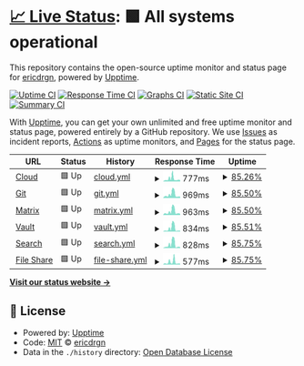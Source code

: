 # [📈 Live Status](https://status.drgn.xyz): <!--live status--> **🟩 All systems operational**

This repository contains the open-source uptime monitor and status page for [ericdrgn](https://status.drgn.xyz), powered by [Upptime](https://github.com/upptime/upptime).

[![Uptime CI](https://github.com/ericdrgn/drgnstats/workflows/Uptime%20CI/badge.svg)](https://github.com/ericdrgn/drgnstatus/actions?query=workflow%3A%22Uptime+CI%22)
[![Response Time CI](https://github.com/ericdrgn/drgnstats/workflows/Response%20Time%20CI/badge.svg)](https://github.com/ericdrgn/drgnstatus/actions?query=workflow%3A%22Response+Time+CI%22)
[![Graphs CI](https://github.com/ericdrgn/drgnstats/workflows/Graphs%20CI/badge.svg)](https://github.com/ericdrgn/drgnstatus/actions?query=workflow%3A%22Graphs+CI%22)
[![Static Site CI](https://github.com/ericdrgn/drgnstats/workflows/Static%20Site%20CI/badge.svg)](https://github.com/ericdrgn/drgnstatus/actions?query=workflow%3A%22Static+Site+CI%22)
[![Summary CI](https://github.com/ericdrgn/drgnstats/workflows/Summary%20CI/badge.svg)](https://github.com/ericdrgn/drgnstatus/actions?query=workflow%3A%22Summary+CI%22)

With [Upptime](https://upptime.js.org), you can get your own unlimited and free uptime monitor and status page, powered entirely by a GitHub repository. We use [Issues](https://github.com/ericdrgn/drgnstats/issues) as incident reports, [Actions](https://github.com/ericdrgn/drgnstats/actions) as uptime monitors, and [Pages](https://status.drgn.xyz) for the status page.

<!--start: status pages-->
<!-- This summary is generated by Upptime (https://github.com/upptime/upptime) -->
<!-- Do not edit this manually, your changes will be overwritten -->
<!-- prettier-ignore -->
| URL | Status | History | Response Time | Uptime |
| --- | ------ | ------- | ------------- | ------ |
| <img alt="" src="https://res.cloudinary.com/drgn/image/upload/v1617220764/favicon_n61otn.png" height="13"> [Cloud](https://cloud.drgn.xyz) | 🟩 Up | [cloud.yml](https://github.com/ericdrgn/drgn.status/commits/HEAD/history/cloud.yml) | <details><summary><img alt="Response time graph" src="./graphs/cloud/response-time-week.png" height="20"> 777ms</summary><br><a href="https://status.drgn.xyz/history/cloud"><img alt="Response time 570" src="https://img.shields.io/endpoint?url=https%3A%2F%2Fraw.githubusercontent.com%2Fericdrgn%2Fdrgn.status%2FHEAD%2Fapi%2Fcloud%2Fresponse-time.json"></a><br><a href="https://status.drgn.xyz/history/cloud"><img alt="24-hour response time 435" src="https://img.shields.io/endpoint?url=https%3A%2F%2Fraw.githubusercontent.com%2Fericdrgn%2Fdrgn.status%2FHEAD%2Fapi%2Fcloud%2Fresponse-time-day.json"></a><br><a href="https://status.drgn.xyz/history/cloud"><img alt="7-day response time 777" src="https://img.shields.io/endpoint?url=https%3A%2F%2Fraw.githubusercontent.com%2Fericdrgn%2Fdrgn.status%2FHEAD%2Fapi%2Fcloud%2Fresponse-time-week.json"></a><br><a href="https://status.drgn.xyz/history/cloud"><img alt="30-day response time 546" src="https://img.shields.io/endpoint?url=https%3A%2F%2Fraw.githubusercontent.com%2Fericdrgn%2Fdrgn.status%2FHEAD%2Fapi%2Fcloud%2Fresponse-time-month.json"></a><br><a href="https://status.drgn.xyz/history/cloud"><img alt="1-year response time 627" src="https://img.shields.io/endpoint?url=https%3A%2F%2Fraw.githubusercontent.com%2Fericdrgn%2Fdrgn.status%2FHEAD%2Fapi%2Fcloud%2Fresponse-time-year.json"></a></details> | <details><summary><a href="https://status.drgn.xyz/history/cloud">85.26%</a></summary><a href="https://status.drgn.xyz/history/cloud"><img alt="All-time uptime 99.24%" src="https://img.shields.io/endpoint?url=https%3A%2F%2Fraw.githubusercontent.com%2Fericdrgn%2Fdrgn.status%2FHEAD%2Fapi%2Fcloud%2Fuptime.json"></a><br><a href="https://status.drgn.xyz/history/cloud"><img alt="24-hour uptime 100.00%" src="https://img.shields.io/endpoint?url=https%3A%2F%2Fraw.githubusercontent.com%2Fericdrgn%2Fdrgn.status%2FHEAD%2Fapi%2Fcloud%2Fuptime-day.json"></a><br><a href="https://status.drgn.xyz/history/cloud"><img alt="7-day uptime 85.26%" src="https://img.shields.io/endpoint?url=https%3A%2F%2Fraw.githubusercontent.com%2Fericdrgn%2Fdrgn.status%2FHEAD%2Fapi%2Fcloud%2Fuptime-week.json"></a><br><a href="https://status.drgn.xyz/history/cloud"><img alt="30-day uptime 96.38%" src="https://img.shields.io/endpoint?url=https%3A%2F%2Fraw.githubusercontent.com%2Fericdrgn%2Fdrgn.status%2FHEAD%2Fapi%2Fcloud%2Fuptime-month.json"></a><br><a href="https://status.drgn.xyz/history/cloud"><img alt="1-year uptime 99.13%" src="https://img.shields.io/endpoint?url=https%3A%2F%2Fraw.githubusercontent.com%2Fericdrgn%2Fdrgn.status%2FHEAD%2Fapi%2Fcloud%2Fuptime-year.json"></a></details>
| <img alt="" src="https://res.cloudinary.com/drgn/image/upload/v1617220764/favicon_n61otn.png" height="13"> [Git](https://git.drgn.xyz) | 🟩 Up | [git.yml](https://github.com/ericdrgn/drgn.status/commits/HEAD/history/git.yml) | <details><summary><img alt="Response time graph" src="./graphs/git/response-time-week.png" height="20"> 969ms</summary><br><a href="https://status.drgn.xyz/history/git"><img alt="Response time 492" src="https://img.shields.io/endpoint?url=https%3A%2F%2Fraw.githubusercontent.com%2Fericdrgn%2Fdrgn.status%2FHEAD%2Fapi%2Fgit%2Fresponse-time.json"></a><br><a href="https://status.drgn.xyz/history/git"><img alt="24-hour response time 409" src="https://img.shields.io/endpoint?url=https%3A%2F%2Fraw.githubusercontent.com%2Fericdrgn%2Fdrgn.status%2FHEAD%2Fapi%2Fgit%2Fresponse-time-day.json"></a><br><a href="https://status.drgn.xyz/history/git"><img alt="7-day response time 969" src="https://img.shields.io/endpoint?url=https%3A%2F%2Fraw.githubusercontent.com%2Fericdrgn%2Fdrgn.status%2FHEAD%2Fapi%2Fgit%2Fresponse-time-week.json"></a><br><a href="https://status.drgn.xyz/history/git"><img alt="30-day response time 602" src="https://img.shields.io/endpoint?url=https%3A%2F%2Fraw.githubusercontent.com%2Fericdrgn%2Fdrgn.status%2FHEAD%2Fapi%2Fgit%2Fresponse-time-month.json"></a><br><a href="https://status.drgn.xyz/history/git"><img alt="1-year response time 500" src="https://img.shields.io/endpoint?url=https%3A%2F%2Fraw.githubusercontent.com%2Fericdrgn%2Fdrgn.status%2FHEAD%2Fapi%2Fgit%2Fresponse-time-year.json"></a></details> | <details><summary><a href="https://status.drgn.xyz/history/git">85.50%</a></summary><a href="https://status.drgn.xyz/history/git"><img alt="All-time uptime 90.98%" src="https://img.shields.io/endpoint?url=https%3A%2F%2Fraw.githubusercontent.com%2Fericdrgn%2Fdrgn.status%2FHEAD%2Fapi%2Fgit%2Fuptime.json"></a><br><a href="https://status.drgn.xyz/history/git"><img alt="24-hour uptime 100.00%" src="https://img.shields.io/endpoint?url=https%3A%2F%2Fraw.githubusercontent.com%2Fericdrgn%2Fdrgn.status%2FHEAD%2Fapi%2Fgit%2Fuptime-day.json"></a><br><a href="https://status.drgn.xyz/history/git"><img alt="7-day uptime 85.50%" src="https://img.shields.io/endpoint?url=https%3A%2F%2Fraw.githubusercontent.com%2Fericdrgn%2Fdrgn.status%2FHEAD%2Fapi%2Fgit%2Fuptime-week.json"></a><br><a href="https://status.drgn.xyz/history/git"><img alt="30-day uptime 96.44%" src="https://img.shields.io/endpoint?url=https%3A%2F%2Fraw.githubusercontent.com%2Fericdrgn%2Fdrgn.status%2FHEAD%2Fapi%2Fgit%2Fuptime-month.json"></a><br><a href="https://status.drgn.xyz/history/git"><img alt="1-year uptime 86.26%" src="https://img.shields.io/endpoint?url=https%3A%2F%2Fraw.githubusercontent.com%2Fericdrgn%2Fdrgn.status%2FHEAD%2Fapi%2Fgit%2Fuptime-year.json"></a></details>
| <img alt="" src="https://res.cloudinary.com/drgn/image/upload/v1617220764/favicon_n61otn.png" height="13"> [Matrix](https://matrix.drgn.im) | 🟩 Up | [matrix.yml](https://github.com/ericdrgn/drgn.status/commits/HEAD/history/matrix.yml) | <details><summary><img alt="Response time graph" src="./graphs/matrix/response-time-week.png" height="20"> 963ms</summary><br><a href="https://status.drgn.xyz/history/matrix"><img alt="Response time 642" src="https://img.shields.io/endpoint?url=https%3A%2F%2Fraw.githubusercontent.com%2Fericdrgn%2Fdrgn.status%2FHEAD%2Fapi%2Fmatrix%2Fresponse-time.json"></a><br><a href="https://status.drgn.xyz/history/matrix"><img alt="24-hour response time 506" src="https://img.shields.io/endpoint?url=https%3A%2F%2Fraw.githubusercontent.com%2Fericdrgn%2Fdrgn.status%2FHEAD%2Fapi%2Fmatrix%2Fresponse-time-day.json"></a><br><a href="https://status.drgn.xyz/history/matrix"><img alt="7-day response time 963" src="https://img.shields.io/endpoint?url=https%3A%2F%2Fraw.githubusercontent.com%2Fericdrgn%2Fdrgn.status%2FHEAD%2Fapi%2Fmatrix%2Fresponse-time-week.json"></a><br><a href="https://status.drgn.xyz/history/matrix"><img alt="30-day response time 648" src="https://img.shields.io/endpoint?url=https%3A%2F%2Fraw.githubusercontent.com%2Fericdrgn%2Fdrgn.status%2FHEAD%2Fapi%2Fmatrix%2Fresponse-time-month.json"></a><br><a href="https://status.drgn.xyz/history/matrix"><img alt="1-year response time 671" src="https://img.shields.io/endpoint?url=https%3A%2F%2Fraw.githubusercontent.com%2Fericdrgn%2Fdrgn.status%2FHEAD%2Fapi%2Fmatrix%2Fresponse-time-year.json"></a></details> | <details><summary><a href="https://status.drgn.xyz/history/matrix">85.50%</a></summary><a href="https://status.drgn.xyz/history/matrix"><img alt="All-time uptime 99.41%" src="https://img.shields.io/endpoint?url=https%3A%2F%2Fraw.githubusercontent.com%2Fericdrgn%2Fdrgn.status%2FHEAD%2Fapi%2Fmatrix%2Fuptime.json"></a><br><a href="https://status.drgn.xyz/history/matrix"><img alt="24-hour uptime 100.00%" src="https://img.shields.io/endpoint?url=https%3A%2F%2Fraw.githubusercontent.com%2Fericdrgn%2Fdrgn.status%2FHEAD%2Fapi%2Fmatrix%2Fuptime-day.json"></a><br><a href="https://status.drgn.xyz/history/matrix"><img alt="7-day uptime 85.50%" src="https://img.shields.io/endpoint?url=https%3A%2F%2Fraw.githubusercontent.com%2Fericdrgn%2Fdrgn.status%2FHEAD%2Fapi%2Fmatrix%2Fuptime-week.json"></a><br><a href="https://status.drgn.xyz/history/matrix"><img alt="30-day uptime 96.44%" src="https://img.shields.io/endpoint?url=https%3A%2F%2Fraw.githubusercontent.com%2Fericdrgn%2Fdrgn.status%2FHEAD%2Fapi%2Fmatrix%2Fuptime-month.json"></a><br><a href="https://status.drgn.xyz/history/matrix"><img alt="1-year uptime 99.13%" src="https://img.shields.io/endpoint?url=https%3A%2F%2Fraw.githubusercontent.com%2Fericdrgn%2Fdrgn.status%2FHEAD%2Fapi%2Fmatrix%2Fuptime-year.json"></a></details>
| <img alt="" src="https://res.cloudinary.com/drgn/image/upload/v1617220764/favicon_n61otn.png" height="13"> [Vault](https://vault.drgn.xyz) | 🟩 Up | [vault.yml](https://github.com/ericdrgn/drgn.status/commits/HEAD/history/vault.yml) | <details><summary><img alt="Response time graph" src="./graphs/vault/response-time-week.png" height="20"> 834ms</summary><br><a href="https://status.drgn.xyz/history/vault"><img alt="Response time 374" src="https://img.shields.io/endpoint?url=https%3A%2F%2Fraw.githubusercontent.com%2Fericdrgn%2Fdrgn.status%2FHEAD%2Fapi%2Fvault%2Fresponse-time.json"></a><br><a href="https://status.drgn.xyz/history/vault"><img alt="24-hour response time 265" src="https://img.shields.io/endpoint?url=https%3A%2F%2Fraw.githubusercontent.com%2Fericdrgn%2Fdrgn.status%2FHEAD%2Fapi%2Fvault%2Fresponse-time-day.json"></a><br><a href="https://status.drgn.xyz/history/vault"><img alt="7-day response time 834" src="https://img.shields.io/endpoint?url=https%3A%2F%2Fraw.githubusercontent.com%2Fericdrgn%2Fdrgn.status%2FHEAD%2Fapi%2Fvault%2Fresponse-time-week.json"></a><br><a href="https://status.drgn.xyz/history/vault"><img alt="30-day response time 462" src="https://img.shields.io/endpoint?url=https%3A%2F%2Fraw.githubusercontent.com%2Fericdrgn%2Fdrgn.status%2FHEAD%2Fapi%2Fvault%2Fresponse-time-month.json"></a><br><a href="https://status.drgn.xyz/history/vault"><img alt="1-year response time 427" src="https://img.shields.io/endpoint?url=https%3A%2F%2Fraw.githubusercontent.com%2Fericdrgn%2Fdrgn.status%2FHEAD%2Fapi%2Fvault%2Fresponse-time-year.json"></a></details> | <details><summary><a href="https://status.drgn.xyz/history/vault">85.51%</a></summary><a href="https://status.drgn.xyz/history/vault"><img alt="All-time uptime 99.42%" src="https://img.shields.io/endpoint?url=https%3A%2F%2Fraw.githubusercontent.com%2Fericdrgn%2Fdrgn.status%2FHEAD%2Fapi%2Fvault%2Fuptime.json"></a><br><a href="https://status.drgn.xyz/history/vault"><img alt="24-hour uptime 100.00%" src="https://img.shields.io/endpoint?url=https%3A%2F%2Fraw.githubusercontent.com%2Fericdrgn%2Fdrgn.status%2FHEAD%2Fapi%2Fvault%2Fuptime-day.json"></a><br><a href="https://status.drgn.xyz/history/vault"><img alt="7-day uptime 85.51%" src="https://img.shields.io/endpoint?url=https%3A%2F%2Fraw.githubusercontent.com%2Fericdrgn%2Fdrgn.status%2FHEAD%2Fapi%2Fvault%2Fuptime-week.json"></a><br><a href="https://status.drgn.xyz/history/vault"><img alt="30-day uptime 96.44%" src="https://img.shields.io/endpoint?url=https%3A%2F%2Fraw.githubusercontent.com%2Fericdrgn%2Fdrgn.status%2FHEAD%2Fapi%2Fvault%2Fuptime-month.json"></a><br><a href="https://status.drgn.xyz/history/vault"><img alt="1-year uptime 99.14%" src="https://img.shields.io/endpoint?url=https%3A%2F%2Fraw.githubusercontent.com%2Fericdrgn%2Fdrgn.status%2FHEAD%2Fapi%2Fvault%2Fuptime-year.json"></a></details>
| <img alt="" src="https://res.cloudinary.com/drgn/image/upload/v1617220764/favicon_n61otn.png" height="13"> [Search](https://search.drgn.xyz) | 🟩 Up | [search.yml](https://github.com/ericdrgn/drgn.status/commits/HEAD/history/search.yml) | <details><summary><img alt="Response time graph" src="./graphs/search/response-time-week.png" height="20"> 828ms</summary><br><a href="https://status.drgn.xyz/history/search"><img alt="Response time 353" src="https://img.shields.io/endpoint?url=https%3A%2F%2Fraw.githubusercontent.com%2Fericdrgn%2Fdrgn.status%2FHEAD%2Fapi%2Fsearch%2Fresponse-time.json"></a><br><a href="https://status.drgn.xyz/history/search"><img alt="24-hour response time 211" src="https://img.shields.io/endpoint?url=https%3A%2F%2Fraw.githubusercontent.com%2Fericdrgn%2Fdrgn.status%2FHEAD%2Fapi%2Fsearch%2Fresponse-time-day.json"></a><br><a href="https://status.drgn.xyz/history/search"><img alt="7-day response time 828" src="https://img.shields.io/endpoint?url=https%3A%2F%2Fraw.githubusercontent.com%2Fericdrgn%2Fdrgn.status%2FHEAD%2Fapi%2Fsearch%2Fresponse-time-week.json"></a><br><a href="https://status.drgn.xyz/history/search"><img alt="30-day response time 465" src="https://img.shields.io/endpoint?url=https%3A%2F%2Fraw.githubusercontent.com%2Fericdrgn%2Fdrgn.status%2FHEAD%2Fapi%2Fsearch%2Fresponse-time-month.json"></a><br><a href="https://status.drgn.xyz/history/search"><img alt="1-year response time 400" src="https://img.shields.io/endpoint?url=https%3A%2F%2Fraw.githubusercontent.com%2Fericdrgn%2Fdrgn.status%2FHEAD%2Fapi%2Fsearch%2Fresponse-time-year.json"></a></details> | <details><summary><a href="https://status.drgn.xyz/history/search">85.75%</a></summary><a href="https://status.drgn.xyz/history/search"><img alt="All-time uptime 99.42%" src="https://img.shields.io/endpoint?url=https%3A%2F%2Fraw.githubusercontent.com%2Fericdrgn%2Fdrgn.status%2FHEAD%2Fapi%2Fsearch%2Fuptime.json"></a><br><a href="https://status.drgn.xyz/history/search"><img alt="24-hour uptime 100.00%" src="https://img.shields.io/endpoint?url=https%3A%2F%2Fraw.githubusercontent.com%2Fericdrgn%2Fdrgn.status%2FHEAD%2Fapi%2Fsearch%2Fuptime-day.json"></a><br><a href="https://status.drgn.xyz/history/search"><img alt="7-day uptime 85.75%" src="https://img.shields.io/endpoint?url=https%3A%2F%2Fraw.githubusercontent.com%2Fericdrgn%2Fdrgn.status%2FHEAD%2Fapi%2Fsearch%2Fuptime-week.json"></a><br><a href="https://status.drgn.xyz/history/search"><img alt="30-day uptime 96.50%" src="https://img.shields.io/endpoint?url=https%3A%2F%2Fraw.githubusercontent.com%2Fericdrgn%2Fdrgn.status%2FHEAD%2Fapi%2Fsearch%2Fuptime-month.json"></a><br><a href="https://status.drgn.xyz/history/search"><img alt="1-year uptime 99.14%" src="https://img.shields.io/endpoint?url=https%3A%2F%2Fraw.githubusercontent.com%2Fericdrgn%2Fdrgn.status%2FHEAD%2Fapi%2Fsearch%2Fuptime-year.json"></a></details>
| <img alt="" src="https://res.cloudinary.com/drgn/image/upload/v1617220764/favicon_n61otn.png" height="13"> [File Share](https://share.drgn.xyz) | 🟩 Up | [file-share.yml](https://github.com/ericdrgn/drgn.status/commits/HEAD/history/file-share.yml) | <details><summary><img alt="Response time graph" src="./graphs/file-share/response-time-week.png" height="20"> 577ms</summary><br><a href="https://status.drgn.xyz/history/file-share"><img alt="Response time 306" src="https://img.shields.io/endpoint?url=https%3A%2F%2Fraw.githubusercontent.com%2Fericdrgn%2Fdrgn.status%2FHEAD%2Fapi%2Ffile-share%2Fresponse-time.json"></a><br><a href="https://status.drgn.xyz/history/file-share"><img alt="24-hour response time 211" src="https://img.shields.io/endpoint?url=https%3A%2F%2Fraw.githubusercontent.com%2Fericdrgn%2Fdrgn.status%2FHEAD%2Fapi%2Ffile-share%2Fresponse-time-day.json"></a><br><a href="https://status.drgn.xyz/history/file-share"><img alt="7-day response time 577" src="https://img.shields.io/endpoint?url=https%3A%2F%2Fraw.githubusercontent.com%2Fericdrgn%2Fdrgn.status%2FHEAD%2Fapi%2Ffile-share%2Fresponse-time-week.json"></a><br><a href="https://status.drgn.xyz/history/file-share"><img alt="30-day response time 373" src="https://img.shields.io/endpoint?url=https%3A%2F%2Fraw.githubusercontent.com%2Fericdrgn%2Fdrgn.status%2FHEAD%2Fapi%2Ffile-share%2Fresponse-time-month.json"></a><br><a href="https://status.drgn.xyz/history/file-share"><img alt="1-year response time 340" src="https://img.shields.io/endpoint?url=https%3A%2F%2Fraw.githubusercontent.com%2Fericdrgn%2Fdrgn.status%2FHEAD%2Fapi%2Ffile-share%2Fresponse-time-year.json"></a></details> | <details><summary><a href="https://status.drgn.xyz/history/file-share">85.75%</a></summary><a href="https://status.drgn.xyz/history/file-share"><img alt="All-time uptime 99.43%" src="https://img.shields.io/endpoint?url=https%3A%2F%2Fraw.githubusercontent.com%2Fericdrgn%2Fdrgn.status%2FHEAD%2Fapi%2Ffile-share%2Fuptime.json"></a><br><a href="https://status.drgn.xyz/history/file-share"><img alt="24-hour uptime 100.00%" src="https://img.shields.io/endpoint?url=https%3A%2F%2Fraw.githubusercontent.com%2Fericdrgn%2Fdrgn.status%2FHEAD%2Fapi%2Ffile-share%2Fuptime-day.json"></a><br><a href="https://status.drgn.xyz/history/file-share"><img alt="7-day uptime 85.75%" src="https://img.shields.io/endpoint?url=https%3A%2F%2Fraw.githubusercontent.com%2Fericdrgn%2Fdrgn.status%2FHEAD%2Fapi%2Ffile-share%2Fuptime-week.json"></a><br><a href="https://status.drgn.xyz/history/file-share"><img alt="30-day uptime 96.50%" src="https://img.shields.io/endpoint?url=https%3A%2F%2Fraw.githubusercontent.com%2Fericdrgn%2Fdrgn.status%2FHEAD%2Fapi%2Ffile-share%2Fuptime-month.json"></a><br><a href="https://status.drgn.xyz/history/file-share"><img alt="1-year uptime 99.15%" src="https://img.shields.io/endpoint?url=https%3A%2F%2Fraw.githubusercontent.com%2Fericdrgn%2Fdrgn.status%2FHEAD%2Fapi%2Ffile-share%2Fuptime-year.json"></a></details>

<!--end: status pages-->

[**Visit our status website →**](https://status.drgn.xyz)

## 📄 License

- Powered by: [Upptime](https://github.com/upptime/upptime)
- Code: [MIT](./LICENSE) © [ericdrgn](https://status.drgn.xyz)
- Data in the `./history` directory: [Open Database License](https://opendatacommons.org/licenses/odbl/1-0/)
